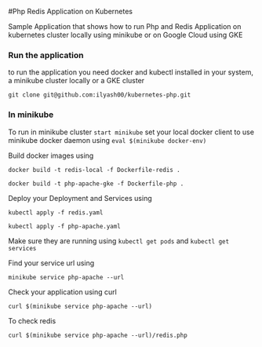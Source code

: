 #Php Redis Application on Kubernetes

Sample Application that shows how to run Php and Redis Application on kubernetes cluster locally using minikube or on Google Cloud using GKE

### Run the application

to run the application you need docker and kubectl installed in your system, a minikube cluster locally or a GKE cluster


`git clone git@github.com:ilyash00/kubernetes-php.git`

### In minikube

To run in minikube cluster `start minikube` set your local docker client to use minikube docker daemon using `eval $(minikube docker-env)`

Build docker images using 

`docker build -t redis-local -f Dockerfile-redis .`

`docker build -t php-apache-gke -f Dockerfile-php .`

Deploy your Deployment and Services using

`kubectl apply -f redis.yaml`

`kubectl apply -f php-apache.yaml`

Make sure they are running using `kubectl get pods` and `kubectl get services`

Find your service url using

`minikube service php-apache --url`

Check your application using curl

`curl $(minikube service php-apache --url)`

To check redis

`curl $(minikube service php-apache --url)/redis.php`
